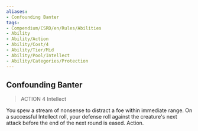 ```yaml
---
aliases:
- Confounding Banter
tags:
- Compendium/CSRD/en/Rules/Abilities
- Ability
- Ability/Action
- Ability/Cost/4
- Ability/Tier/Mid
- Ability/Pool/Intellect
- Ability/Categories/Protection
---
```


  
## Confounding Banter  
>ACTION 4  Intellect  
  
You spew a stream of nonsense to distract a foe within immediate range. On a successful Intellect roll, your defense roll against the creature's next attack before the end of the next round is eased. Action.